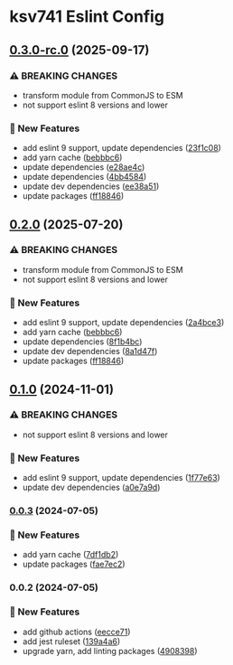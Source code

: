 # ksv741 Eslint Config
## [0.3.0-rc.0](https://github.com/ksv741/eslint-config-ksv741/compare/v0.0.2...v0.3.0-rc.0) (2025-09-17)


### ⚠ BREAKING CHANGES

* transform module from CommonJS to ESM
* not support eslint 8 versions and lower

### 🚀 New Features

* add eslint 9 support, update dependencies ([23f1c08](https://github.com/ksv741/eslint-config-ksv741/commit/23f1c08611119e5aeb878fb07e53d36076e8db41))
* add yarn cache ([bebbbc6](https://github.com/ksv741/eslint-config-ksv741/commit/bebbbc66635f74e38874de1c918efa3320f4e096))
* update dependencies ([e28ae4c](https://github.com/ksv741/eslint-config-ksv741/commit/e28ae4c696c2190ea1de463042e28bd9abfc3ce3))
* update dependencies ([4bb4584](https://github.com/ksv741/eslint-config-ksv741/commit/4bb458460678362b018573a30460eacd5691536c))
* update dev dependencies ([ee38a51](https://github.com/ksv741/eslint-config-ksv741/commit/ee38a51b60d0320f82f5c7212a47c7271869c0d8))
* update packages ([ff18846](https://github.com/ksv741/eslint-config-ksv741/commit/ff18846be599762f5781bd8c6d1c0c2078a88b1e))

## [0.2.0](https://github.com/ksv741/eslint-config-ksv741/compare/v0.0.2...v0.2.0) (2025-07-20)


### ⚠ BREAKING CHANGES

* transform module from CommonJS to ESM
* not support eslint 8 versions and lower

### 🚀 New Features

* add eslint 9 support, update dependencies ([2a4bce3](https://github.com/ksv741/eslint-config-ksv741/commit/2a4bce3e85ce7c818e1f980d4ad9ac554f33a4a4))
* add yarn cache ([bebbbc6](https://github.com/ksv741/eslint-config-ksv741/commit/bebbbc66635f74e38874de1c918efa3320f4e096))
* update dependencies ([8f1b4bc](https://github.com/ksv741/eslint-config-ksv741/commit/8f1b4bcb4b8e2620ef351ab8fea73f58bb4eb449))
* update dev dependencies ([8a1d47f](https://github.com/ksv741/eslint-config-ksv741/commit/8a1d47fcbf309c3908ba725419996efc9aac04ca))
* update packages ([ff18846](https://github.com/ksv741/eslint-config-ksv741/commit/ff18846be599762f5781bd8c6d1c0c2078a88b1e))

## [0.1.0](https://github.com/ksv741/eslint-config-ksv741/compare/v0.0.3...v0.1.0) (2024-11-01)


### ⚠ BREAKING CHANGES

* not support eslint 8 versions and lower

### 🚀 New Features

* add eslint 9 support, update dependencies ([1f77e63](https://github.com/ksv741/eslint-config-ksv741/commit/1f77e6369fecf8e166aa1e444fd386bb56e22d09))
* update dev dependencies ([a0e7a9d](https://github.com/ksv741/eslint-config-ksv741/commit/a0e7a9d3596437eb3cc3f8148ef2b00bfa64a619))

### [0.0.3](https://github.com/ksv741/eslint-config-ksv741/compare/v0.0.2...v0.0.3) (2024-07-05)


### 🚀 New Features

* add yarn cache ([7df1db2](https://github.com/ksv741/eslint-config-ksv741/commit/7df1db292b04995df2d1f913dd5f347f5831786b))
* update packages ([fae7ec2](https://github.com/ksv741/eslint-config-ksv741/commit/fae7ec2521c305036d7864885e05694d0b3e3471))

### 0.0.2 (2024-07-05)


### 🚀 New Features

* add github actions ([eecce71](https://github.com/ksv741/eslint-config-ksv741/commit/eecce716144d4e068476fecdc34d05d3a895e393))
* add jest ruleset ([139a4a6](https://github.com/ksv741/eslint-config-ksv741/commit/139a4a6766a593d9fbc27a504c24bc9e4b5c6e5a))
* upgrade yarn, add linting packages ([4908398](https://github.com/ksv741/eslint-config-ksv741/commit/4908398d682fa91803a09ea04af9350e78d6a2c9))
